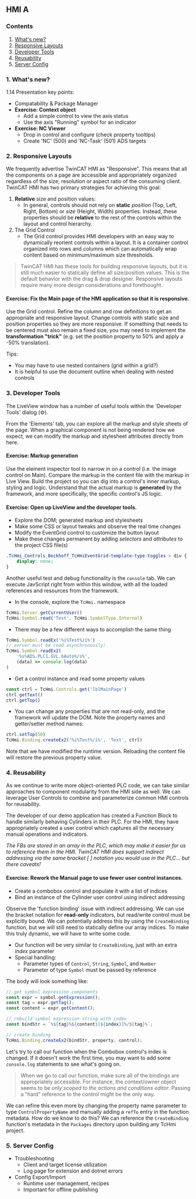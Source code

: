 ## HMI A

### Contents
1. [What's new?](#whats_new)
2. [Responsive Layouts](#responsive)
3. [Developer Tools](#developer_tools)
4. [Reusability](#reusability)
5. [Server Config](#server)

<a id="whats_new"></a>

### 1. What's new?

1.14 Presentation key points:
- Compatability & Package Manager
- **Exercise: Context object**
    - Add a simple control to view the axis status
    - Use the axis "Running" symbol for an indicator
- **Exercise: NC Viewer**
    - Drop in control and configure (check property tooltips)
    - Create 'NC' (500) and 'NC-Task' (501) ADS targets

<a id="responsive"></a>

### 2. Responsive Layouts

We frequently advertise TwinCAT HMI as "Responsive". This means that all the components on a page are accessible and appropriately organized regardless of the size, resolution or aspect ratio of the consuming client. TwinCAT HMI has two primary strategies for achieving this goal:

1. **Relative** size and position values:
    - In general, controls should not rely on **static** *position* (Top, Left, Right, Bottom) or *size* (Height, Width) properties. Instead, these properties should be **relative** to the rest of the controls within the layout and control hierarchy.
2. The Grid Control
    - The Grid control provides HMI developers with an easy way to dynamically reorient controls within a layout. It is a container control organized into rows and columns which can automatically wrap content based on minimum/maximum size thresholds.

>TwinCAT HMI has these tools for building responsive layouts, but it is still much easier to statically define all size/position values. This is the default behavior with the drag & drop designer. Responsive layouts require many more design considerations and forethought.

#### Exercise: Fix the Main page of the HMI application so that it is responsive.
Use the Grid control. Refine the column and row definitions to get an appropriate and responsive layout. Change controls with static size and position properties so they are more responsive. If something that needs to be centered must also remain a fixed size, you may need to implement the **transformation "trick"** (e.g. set the position property to 50% and apply a -50% translation).

Tips:
- You may have to use nested containers (grid within a grid?)
- It is helpful to use the document outline when dealing with nested controls

<a id="developer_tools"></a>

### 3. Developer Tools

The LiveView window has a number of useful tools within the 'Developer Tools' dialog (⚙️).

From the 'Elements' tab, you can explore all the markup and style sheets of the page. When a graphical component is not being rendered how we expect, we can modify the markup and stylesheet attributes directly from here.

#### Exercise: Markup generation
Use the element inspector tool to narrow in on a control (i.e. the image control on Main). Compare the markup in the content file with the markup in Live View. Build the project so you can dig into a control's inner markup, styling and logic. Understand that the actual markup is **generated** by the framework, and more specifically, the specific control's JS logic.

#### Exercise: Open up LiveView and the developer tools.
- Explore the DOM; generated markup and stylesheets
- Make some CSS or layout tweaks and observe the real time changes
- Modify the EventGrid control to customize the button layout
- Make these changes permanent by adding *selectors* and *attributes* to the project CSS file(s)

```css
.TcHmi_Controls_Beckhoff_TcHmiEventGrid-template-type-toggles > div {
    display: none;
}
```

Another useful test and debug functionality is the `console` tab. We can execute JavScript right from within this window, with all the loaded references and resources from the framework.

- In the console, explore the `TcHmi.` namespace
```js
TcHmi.Server.getCurrentUser()
TcHmi.Symbol.read('Test', TcHmi.SymbolType.Internal)
```
- There may be a few different ways to accomplish the same thing
```js
TcHmi.Symbol.readEx('%i%Test%/i%')
// server must be read asynchronously!
TcHmi.Symbol.readEx2(
    '%s%ADS.PLC1.GVL.bAuto%/s%', 
    (data) => console.log(data)
)
```
- Get a control instance and read some property values
```js
const ctrl = TcHmi.Controls.get('lblMainPage')
ctrl.getText()
ctrl.getTop()
```
- You can change any properties that are not read-only, and the framework will update the DOM. Note the property names and getter/setter method names:
```js
ctrl.setTop(50)
TcHmi.Binding.createEx2('%i%Test%/i%', 'Text', ctrl)
```
Note that we have modified the runtime version. Reloading the content file will restore the previous property value.

<a id="reusability"></a>

### 4. Reusability
As we continue to write more object-oriented PLC code, we can take similar approaches to component modularity from the HMI side as well. We can leverage User Controls to combine and parameterize common HMI controls for reusability.

The developer of our demo application has created a Function Block to handle similarly behaving Cylinders in their PLC. For the HMI, they have appropriately created a user control which captures all the necessary manual operations and indicators. 

*The FBs are stored in an array in the PLC, which may make it easier for us to reference them in the HMI. TwinCAT HMI does support indirect addressing via the same bracket [ ] notation you would use in the PLC... but there caveats!*

#### Exercise: Rework the Manual page to use fewer user control instances.

- Create a combobox control and populate it with a list of indices
- Bind an instance of the Cylinder user control using indirect addressing

Observe the 'function binding' issue with indirect addressing. We can use the bracket notation for **read-only** indicators, but read/write control must be explicitly bound. We can potentially address this by using the `CreateBinding` function, but we will still need to statically define our array indices. To make this truly dynamic, we will have to write some code.

- Our function will be very similar to `CreateBinding`, just with an extra *index* parameter
- Special handling:
    - Parameter types of `Control`, `String`, `Symbol`, and `Number`
    - Parameter of type `Symbol` must be passed by reference

The body will look something like:

```js
// get symbol expression components
const expr = symbol.getExpression();
const tag = expr.getTag();
const content = expr.getContent();

// rebuild symbol expression string with index
const bindStr = `%${tag}%${content}[${index}]%/${tag}%`;

// create binding
TcHmi.Binding.createEx2(bindStr, property, control);
```

Let's try to call our function when the Combobox control's index is changed. If it doesn't work the first time, you may want to add some `console.log` statements to see what's going on.

> When we go to call our function, make sure all of the bindings are appropriately accessible. For instance, the context/owner object seems to be *only scoped to the actions and conditions editor*. Passing a "hard" reference to the control might be the only way.

We can refine this even more by changing the property name parameter to type `ControlPropertyName` and manually adding a `refTo` entry in the function metadata. How do we know to do this? We can reference the `CreateBinding` function's metadata in the `Packages` directory upon building any TcHmi project.

<a id="server"></a>

### 5. Server Config
- Troubleshooting
    - Client and target license utilization
    - Log page for extension and dotnet errors
- Config Export/Import
    - Runtime user management, recipes
    - Important for offline publishing